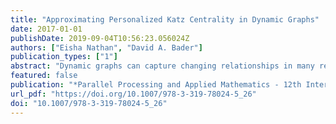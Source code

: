```yaml
---
title: "Approximating Personalized Katz Centrality in Dynamic Graphs"
date: 2017-01-01
publishDate: 2019-09-04T10:56:23.056024Z
authors: ["Eisha Nathan", "David A. Bader"]
publication_types: ["1"]
abstract: "Dynamic graphs can capture changing relationships in many real datasets that evolve over time. One of the most basic questions about networks is the identification of the “most important” vertices in a network. Measures of vertex importance called centrality measures are used to rank vertices in a graph. In this work, we focus on Katz Centrality. Typically, scores are calculated through linear algebra but in this paper we present an new alternative, agglomerative method of calculating Katz scores and extend it for dynamic graphs. We show that our static algorithm is several orders of magnitude faster than the typical linear algebra approach while maintaining good quality of the scores. Furthermore, our dynamic graph algorithm is faster than pure static recomputation every time the graph changes and maintains high recall of the highly ranked vertices on both synthetic and real graphs."
featured: false
publication: "*Parallel Processing and Applied Mathematics - 12th International Conference, PPAM 2017, Lublin, Poland, September 10-13, 2017, Revised Selected Papers, Part I*"
url_pdf: "https://doi.org/10.1007/978-3-319-78024-5_26"
doi: "10.1007/978-3-319-78024-5_26"
---
```


